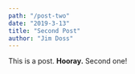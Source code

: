 ```yaml
---
path: "/post-two"
date: "2019-3-13"
title: "Second Post"
author: "Jim Doss"
---
```


This is a post. **Hooray.** Second one!